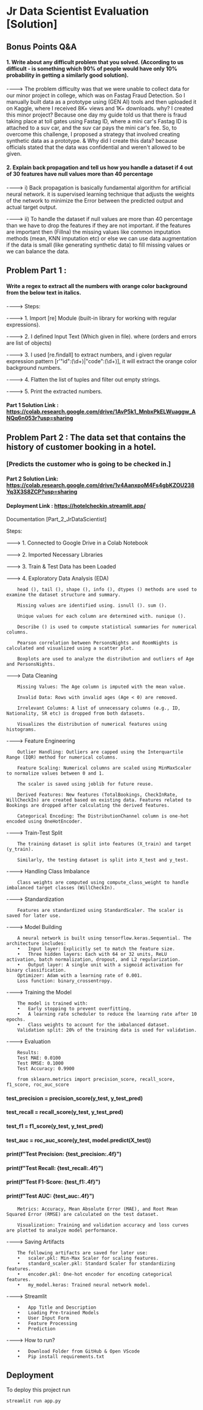 # Jr Data Scientist Evaluation [Solution]

## Bonus Points Q&A
#### 1. Write about any difficult problem that you solved. (According to us difficult - is something which 90% of people would have only 10% probability in getting a similarly good solution). 
----> The problem difficulty was that we were unable to collect data for our minor project in college, which was on Fastag Fraud Detection. So I manually built data as a prototype using (GEN AI) tools and then uploaded it on Kaggle, where I received 8K+ views and 1K+ downloads. why? I created this minor project? Because one day my guide told us that there is fraud taking place at toll gates using Fastag ID, where a mini car's Fastag ID is attached to a suv car, and the suv car pays the mini car's fee. So, to overcome this challenge, I proposed a strategy that involved creating synthetic data as a prototype. & Why did I create this data? because officials stated that the data was confidential and weren't allowed to be given.

#### 2. Explain back propagation and tell us how you handle a dataset if 4 out of 30 features have null values more than 40 percentage
----> i) Back propagation is basically fundamental algorithm for artificial neural network. it is supervised learning technique that adjusts the weights of the network to minimize the Error between the predicted output and actual target output.

----> ii) To handle the dataset if null values are more than 40 percentage than we have to drop the features if they are not important. if the features are important then (Fillna) the missing values like common imputation methods (mean, KNN imputation etc) or else we can use data augmentation if the data is small (like generating synthetic data) to fill missing values or we can balance the data.

## Problem Part 1 : 
#### Write a regex to extract all the numbers with orange color background from the below text in italics.

----> Steps:

----> 1. Import [re] Module (built-in library for working with regular expressions).

----> 2. I defined Input Text (Which given in file). where (orders and errors are list of objects)

----> 3. I used [re.findall] to extract numbers, and i given regular expression pattern [r'"id":(\d+)|"code":(\d+)], it will extract the orange color background numbers.

----> 4. Flatten the list of tuples and filter out empty strings.

----> 5. Print the extracted numbers.

#### Part 1 Solution Link : https://colab.research.google.com/drive/1AvP5k1_MnbxPkELWuaggw_ANQq6n053r?usp=sharing

## Problem Part 2 : The data set that contains the history of customer booking in a hotel.
### [Predicts the customer who is going to be checked in.] 

#### Part 2 Solution Link: https://colab.research.google.com/drive/1v4AanxpoM4Fs4gbKZOU238Yq3X3S8ZCP?usp=sharing

#### Deployment Link : https://hotelcheckin.streamlit.app/

Documentation [Part_2_JrDataScientist] 

Steps:

---> 1. Connected to Google Drive in a Colab Notebook

---> 2. Imported Necessary Libraries

---> 3. Train & Test Data has been Loaded

---> 4. Exploratory Data Analysis (EDA)

        head (), tail (), shape (), info (), dtypes () methods are used to examine the dataset structure and summary.

        Missing values are identified using. isnull (). sum ().

        Unique values for each column are determined with. nunique ().

        Describe () is used to compute statistical summaries for numerical columns.

        Pearson correlation between PersonsNights and RoomNights is calculated and visualized using a scatter plot.

        Boxplots are used to analyze the distribution and outliers of Age and PersonsNights.

---> Data Cleaning 

        Missing Values: The Age column is imputed with the mean value.

        Invalid Data: Rows with invalid ages (Age < 0) are removed.

        Irrelevant Columns: A list of unnecessary columns (e.g., ID, Nationality, SR etc) is dropped from both datasets.

        Visualizes the distribution of numerical features using histograms.

----> Feature Engineering 

        Outlier Handling: Outliers are capped using the Interquartile Range (IQR) method for numerical columns.

        Feature Scaling: Numerical columns are scaled using MinMaxScaler to normalize values between 0 and 1.

        The scaler is saved using joblib for future reuse.

        Derived Features: New features (TotalBookings, CheckInRate, WillCheckIn) are created based on existing data. Features related to Bookings are dropped after calculating the derived features.

        Categorical Encoding: The DistributionChannel column is one-hot encoded using OneHotEncoder.

----> Train-Test Split

        The training dataset is split into features (X_train) and target (y_train).

        Similarly, the testing dataset is split into X_test and y_test.

----> Handling Class Imbalance

        Class weights are computed using compute_class_weight to handle imbalanced target classes (WillCheckIn).

----> Standardization

        Features are standardized using StandardScaler. The scaler is saved for later use.

----> Model Building
 
        A neural network is built using tensorflow.keras.Sequential. The architecture includes:
        •	Input layer: Explicitly set to match the feature size.
        •	Three hidden layers: Each with 64 or 32 units, ReLU activation, batch normalization, dropout, and L2 regularization.
        •	Output layer: A single unit with a sigmoid activation for binary classification.
        Optimizer: Adam with a learning rate of 0.001.
        Loss function: binary_crossentropy.

----> Training the Model

        The model is trained with:
        •	Early stopping to prevent overfitting.
        •	A learning rate scheduler to reduce the learning rate after 10 epochs.
        •	Class weights to account for the imbalanced dataset.
        Validation split: 20% of the training data is used for validation.

----> Evaluation

        Results:
        Test MAE: 0.0100
        Test RMSE: 0.1000
        Test Accuracy: 0.9900

        from sklearn.metrics import precision_score, recall_score, f1_score, roc_auc_score

#### test_precision = precision_score(y_test, y_test_pred)
#### test_recall = recall_score(y_test, y_test_pred)
#### test_f1 = f1_score(y_test, y_test_pred)
#### test_auc = roc_auc_score(y_test, model.predict(X_test))

#### print(f"Test Precision: {test_precision:.4f}")
#### print(f"Test Recall: {test_recall:.4f}")
#### print(f"Test F1-Score: {test_f1:.4f}")
#### print(f"Test AUC: {test_auc:.4f}")


        Metrics: Accuracy, Mean Absolute Error (MAE), and Root Mean Squared Error (RMSE) are calculated on the test dataset.
        
        Visualization: Training and validation accuracy and loss curves are plotted to analyze model performance.

----> Saving Artifacts

        The following artifacts are saved for later use:
        •	scaler.pkl: Min-Max Scaler for scaling features.
        •	standard_scaler.pkl: Standard Scaler for standardizing features.
        •	encoder.pkl: One-hot encoder for encoding categorical features.
        •	my_model.keras: Trained neural network model.

----> Streamlit

        •	App Title and Description
        •	Loading Pre-trained Models
        •	User Input Form
        •	Feature Processing
        •	Prediction

----> How to run? 

        •	Download Folder from GitHub & Open VScode
        •	Pip install requirements.txt



## Deployment

To deploy this project run

```bash
streamlit run app.py
```

